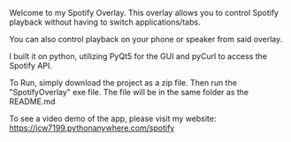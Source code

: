 Welcome to my Spotify Overlay. This overlay allows you to control Spotify playback without having to switch applications/tabs. 

You can also control playback on your phone or speaker from said overlay.

I built it on python, utilizing PyQt5 for the GUI and pyCurl to access the Spotify API.

To Run, simply download the project as a zip file. Then run the "SpotifyOverlay" exe file. The file will be in the same folder as the README.md

To see a video demo of the app, please visit my website: https://jcw7199.pythonanywhere.com/spotify
